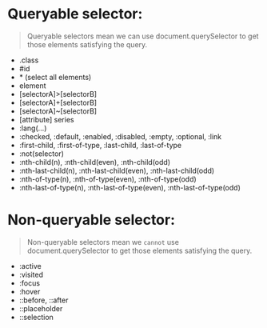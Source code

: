 # Queryable selector:
> Queryable selectors mean we can use document.querySelector to get those elements satisfying the query.
- .class
- #id
- \* (select all elements)
- element
- [selectorA]>[selectorB]
- [selectorA]+[selectorB]
- [selectorA]~[selectorB]
- [attribute] series
- :lang(...)
- :checked, :default, :enabled, :disabled, :empty, :optional, :link
- :first-child, :first-of-type, :last-child, :last-of-type
- :not(selector)
- :nth-child(n), :nth-child(even), :nth-child(odd)
- :nth-last-child(n), :nth-last-child(even), :nth-last-child(odd)
- :nth-of-type(n), :nth-of-type(even), :nth-of-type(odd)
- :nth-last-of-type(n), :nth-last-of-type(even), :nth-last-of-type(odd)


# Non-queryable selector:
> Non-queryable selectors mean we `cannot` use document.querySelector to get those elements satisfying the query.
- :active
- :visited
- :focus
- :hover
- ::before, ::after
- ::placeholder
- ::selection